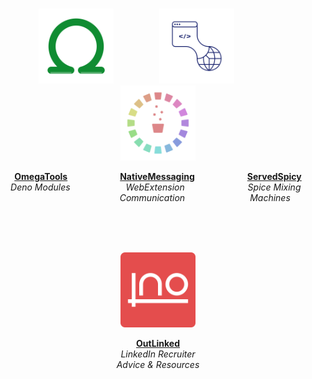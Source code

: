 
<br>

<div align = center>

[<img
    width = 120
    src = 'Assets/OmegaTools.png'
/>][OmegaTools]                          
[<img
    width = 120
    src = 'Assets/NativeMessaging.png'
/>][NativeMessaging]                          
[<img
    width = 120
    src = 'Assets/ServedSpicy.png'
/>][ServedSpicy]

**[OmegaTools]**                        **[NativeMessaging]**                        **[ServedSpicy]**<br>
   *Deno Modules*                          *WebExtension*                               *Spice Mixing*     <br>
                                            *Communication*                              *Machines* 

<br>
<br>
<br>

[<img
    width = 120
    src = 'Assets/OutLinked.png'
/>][OutLinked]

**[OutLinked]**  
*LinkedIn Recruiter*  
*Advice & Resources*

</div>

<br>


<!----------------------------------------------------------------------------->

[NativeMessaging]: https://github.com/NativeMessaging
[ServedSpicy]: https://github.com/ServedSpicy
[OmegaTools]: https://github.com/OmegaTools
[OutLinked]: https://github.com/OutLinked
